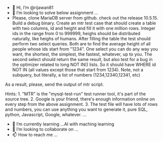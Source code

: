 - 👋 Hi, I’m @rijawan81
- 👀 I’m looking to solve below assignment ...
- Please, clone MariaDB server from github. check out the release
10.5.15. Build a debug binary. Create an mtr test case that should
create a table with two columns, id and height and fill it with one
million rows. Integer ids in the range from 0 to 999999, heighs should
be distributed naturally, like heighs of humans. After filling the
table the test should perform two select queries. Both are to find the
average height of all people whose ids start from "1234". One select
you can do any way you want, the shortest, the simplest, the fastest,
whatever, up to you. The second select should return the same result,
but also test for a bug in the optimizer related to long NOT IN()
lists. So it should have WHERE id NOT IN (all values except those that
start from 1234). Note, not a subquery, but literally, a list of
numbers (1234,12340,12341, etc)

As a result, please, send the output of mtr script.

Hints: 1. "MTR" is the "mysql-test-run" test runner tool, it's part of
the source tree. 2. Google is your friend, there's enough information
online on every step from the above assignment. 3. The test file will
have lots of rows and numbers, you can use anything you want to
generate it, pure SQL, python, Javascript, Google, whatever.
...
- 🌱 I’m currently learning ...AI with maching learning 
- 💞️ I’m looking to collaborate on ...
- 📫 How to reach me ...

<!---
rijawan81/rijawan81 is a ✨ special ✨ repository because its `README.md` (this file) appears on your GitHub profile.
You can click the Preview link to take a look at your changes.
--->
